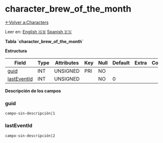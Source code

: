 ﻿# character\_brew\_of\_the\_month

[<-Volver a:Characters](database-characters.md)

Leer en: [English :gb:](../character_brew_of_the_month) [Spanish :es:](character_brew_of_the_month)

**Tabla \`character\_brew\_of\_the\_month\`**

**Estructura**

| Field            | Type | Attributes | Key | Null | Default | Extra | Comment  |
| ---------------- | ---- | ---------- | --- | ---- | ------- | ----- | -------- |
| [guid][1]        | INT  | UNSIGNED   | PRI | NO   |         |       |          |
| [lastEventId][2] | INT  | UNSIGNED   |     | NO   | 0       |       |          |

[1]: #guid
[2]: #lastEventId

**Descripción de los campos**

### guid

`campo-sin-descripción|1`

### lastEventId

`campo-sin-descripción|2`
